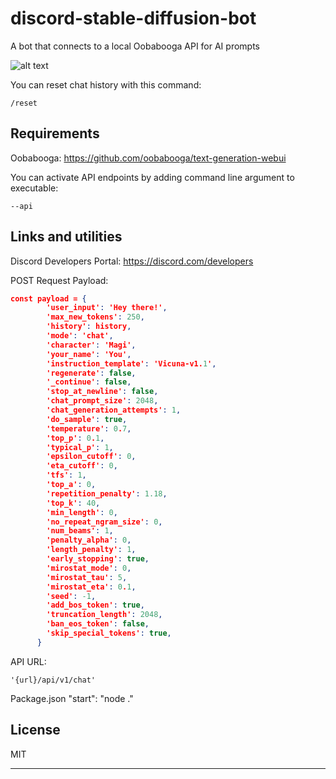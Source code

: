 # discord-stable-diffusion-bot
A bot that connects to a local Oobabooga API for AI prompts 

![alt text](https://i.imgur.com/3ABpEvZ.jpg)

You can reset chat history with this command:

```
/reset
```

## Requirements

Oobabooga:
https://github.com/oobabooga/text-generation-webui

You can activate API endpoints by adding command line argument to executable:
```
--api
```

## Links and utilities

Discord Developers Portal:
https://discord.com/developers

POST Request Payload:
```json
const payload = {
        'user_input': 'Hey there!',
        'max_new_tokens': 250,
        'history': history,
        'mode': 'chat', 
        'character': 'Magi',
        'your_name': 'You',
        'instruction_template': 'Vicuna-v1.1',
        'regenerate': false,
        '_continue': false,
        'stop_at_newline': false,
        'chat_prompt_size': 2048,
        'chat_generation_attempts': 1,
        'do_sample': true,
        'temperature': 0.7,
        'top_p': 0.1,
        'typical_p': 1,
        'epsilon_cutoff': 0,  
        'eta_cutoff': 0,  
        'tfs': 1,
        'top_a': 0,
        'repetition_penalty': 1.18,
        'top_k': 40,
        'min_length': 0,
        'no_repeat_ngram_size': 0,
        'num_beams': 1,
        'penalty_alpha': 0,
        'length_penalty': 1,
        'early_stopping': true,
        'mirostat_mode': 0,
        'mirostat_tau': 5,
        'mirostat_eta': 0.1,
        'seed': -1,
        'add_bos_token': true,
        'truncation_length': 2048,
        'ban_eos_token': false,
        'skip_special_tokens': true,
      }
```

API URL:
```
'{url}/api/v1/chat'
```

Package.json
"start": "node ."

## License

MIT

---
